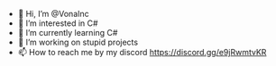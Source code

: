- 👋 Hi, I’m @VonaInc
- 👀 I’m interested in C#
- 🌱 I’m currently learning C#
- 💞️ I’m working on stupid projects
- 📫 How to reach me by my discord https://discord.gg/e9jRwmtvKR

